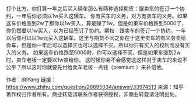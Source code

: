 打个比方，你打算一年之后买入辆车那么有两种选择期货：跟卖车的签订一个协约，一年后你必须以1w买入这辆车。 你有买车的义务，对方有卖车的义务。如果这车价格涨到2w了那你以1w买入，算是赚了1w。但是如果车价格跌到5000了，你仍然要以1w买入，以为已经签订了协约。期权：跟卖车的签订一个协约，一年以后你可以以1w元买入这辆车。这里与期货不同之处在于这里卖车的有义务卖给你车，但是你一年后可以选择买也可以选择不买。所以你只有买入的权利而没有买入的义务。 如果这车价格跌至5000时，你可以选择不买，但是如果车涨到2w时，卖车老板一定要以1w卖给你。 这时候你会不会感觉这这样对于卖车的来说不公平？所以这时你就要先付给卖车老板一点钱（premium ）来补偿他。

作者：dbYang
链接：https://www.zhihu.com/question/26695034/answer/33974513
来源：知乎
著作权归作者所有。商业转载请联系作者获得授权，非商业转载请注明出处。